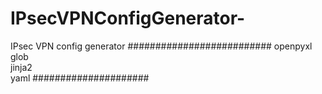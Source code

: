 # IPsecVPNConfigGenerator-
IPsec VPN config generator 
##########################
openpyxl  
glob  
jinja2  
yaml
#####################
